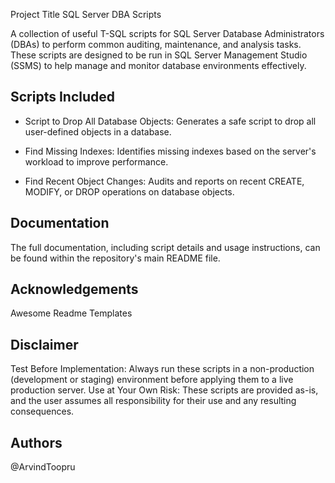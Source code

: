 Project Title
SQL Server DBA Scripts

A collection of useful T-SQL scripts for SQL Server Database Administrators (DBAs) to perform common auditing, maintenance, and analysis tasks. These scripts are designed to be run in SQL Server Management Studio (SSMS) to help manage and monitor database environments effectively.

## Scripts Included
- Script to Drop All Database Objects: Generates a safe script to drop all user-defined objects in a database.

- Find Missing Indexes: Identifies missing indexes based on the server's workload to improve performance.

- Find Recent Object Changes: Audits and reports on recent CREATE, MODIFY, or DROP operations on database objects.

## Documentation
The full documentation, including script details and usage instructions, can be found within the repository's main README file.

## Acknowledgements
Awesome Readme Templates

## Disclaimer

Test Before Implementation: Always run these scripts in a non-production (development or staging) environment before applying them to a live production server.
Use at Your Own Risk: These scripts are provided as-is, and the user assumes all responsibility for their use and any resulting consequences.

## Authors
@ArvindToopru
